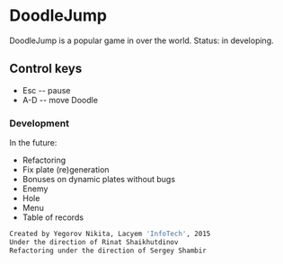 # DoodleJump

DoodleJump is a popular game in over the world. Status: in developing.

## Control keys
* Esc -- pause
* A-D -- move Doodle

### Development
In the future: 
- Refactoring
- Fix plate (re)generation
- Bonuses on dynamic plates without bugs
- Enemy
- Hole
- Menu
- Table of records

```sh
Created by Yegorov Nikita, Lacyem 'InfoTech', 2015
Under the direction of Rinat Shaikhutdinov
Refactoring under the direction of Sergey Shambir
```
